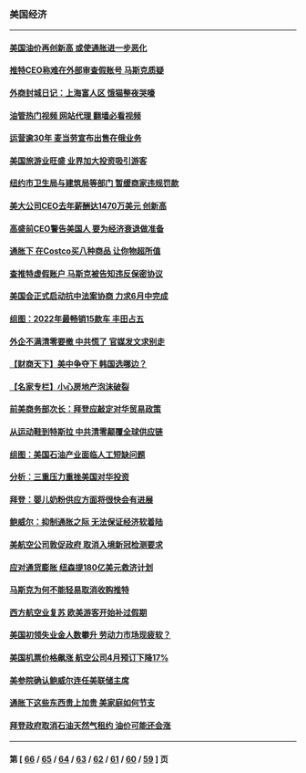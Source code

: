 ### 美国经济
---
#### [美国油价再创新高 或使通胀进一步恶化](../../pages/ncid1078158/n13738785.md?05171245) 
#### [推特CEO称难在外部审查假账号 马斯克质疑](../../pages/ncid1078158/n13738637.md?05171245) 
#### [外商封城日记：上海富人区 饿猫整夜哭嚎](../../pages/ncid1078158/n13738603.md?05171245) 
#### [油管热门视频 网站代理 翻墙必看视频](http://209.222.30.114:81/youtube.html?05171245)
#### [运营逾30年 麦当劳宣布出售在俄业务](../../pages/ncid1078158/n13738565.md?05171245) 
#### [美国旅游业旺盛 业界加大投资吸引游客](../../pages/ncid1078158/n13738532.md?05171245) 
#### [纽约市卫生局与建筑局等部门 暂缓商家违规罚款](../../pages/ncid1078158/n13738147.md?05171245) 
#### [美大公司CEO去年薪酬达1470万美元 创新高](../../pages/ncid1078158/n13738015.md?05171245) 
#### [高盛前CEO警告美国人 要为经济衰退做准备](../../pages/ncid1078158/n13738025.md?05171245) 
#### [通胀下 在Costco买八种商品 让你物超所值](../../pages/ncid1078158/n13733702.md?05171245) 
#### [查推特虚假账户 马斯克被告知违反保密协议](../../pages/ncid1078158/n13737804.md?05171245) 
#### [美国会正式启动抗中法案协商 力求6月中完成](../../pages/ncid1078158/n13737740.md?05171245) 
#### [组图：2022年最畅销15款车 丰田占五](../../pages/ncid1078158/n13726608.md?05171245) 
#### [外企不满清零要撤 中共慌了 官媒发文求别走](../../pages/ncid1078158/n13737067.md?05171245) 
#### [【财商天下】美中争夺下 韩国选哪边？](../../pages/ncid1078158/n13736981.md?05171245) 
#### [【名家专栏】小心房地产泡沫破裂](../../pages/ncid1078158/n13736895.md?05171245) 
#### [前美商务部次长：拜登应敲定对华贸易政策](../../pages/ncid1078158/n13736985.md?05171245) 
#### [从运动鞋到特斯拉 中共清零颠覆全球供应链](../../pages/ncid1078158/n13736996.md?05171245) 
#### [组图：美国石油产业面临人工短缺问题](../../pages/ncid1078158/n13736642.md?05171245) 
#### [分析：三重压力重挫美国对华投资](../../pages/ncid1078158/n13731653.md?05171245) 
#### [拜登：婴儿奶粉供应方面将很快会有进展](../../pages/ncid1078158/n13736346.md?05171245) 
#### [鲍威尔：抑制通胀之际 无法保证经济软着陆](../../pages/ncid1078158/n13736217.md?05171245) 
#### [美航空公司敦促政府 取消入境新冠检测要求](../../pages/ncid1078158/n13736159.md?05171245) 
#### [应对通货膨胀 纽森提180亿美元救济计划](../../pages/ncid1078158/n13736230.md?05171245) 
#### [马斯克为何不能轻易取消收购推特](../../pages/ncid1078158/n13736176.md?05171245) 
#### [西方航空业复苏 欧美游客开始补过假期](../../pages/ncid1078158/n13735890.md?05171245) 
#### [美国初领失业金人数攀升 劳动力市场现疲软？](../../pages/ncid1078158/n13735138.md?05171245) 
#### [美国机票价格飙涨 航空公司4月预订下降17%](../../pages/ncid1078158/n13734941.md?05171245) 
#### [美参院确认鲍威尔连任美联储主席](../../pages/ncid1078158/n13734781.md?05171245) 
#### [通胀下这些东西贵上加贵 美家庭如何节支](../../pages/ncid1078158/n13734745.md?05171245) 
#### [拜登政府取消石油天然气租约 油价可能还会涨](../../pages/ncid1078158/n13734685.md?05171245) 

---
#### 第 [ [66](./66.md?05171245) / [65](./65.md?05171245) / [64](./64.md?05171245) / [63](./63.md?05171245) / [62](./62.md?05171245) / [61](./61.md?05171245) / [60](./60.md?05171245) / [59](./59.md?05171245) ] 页
